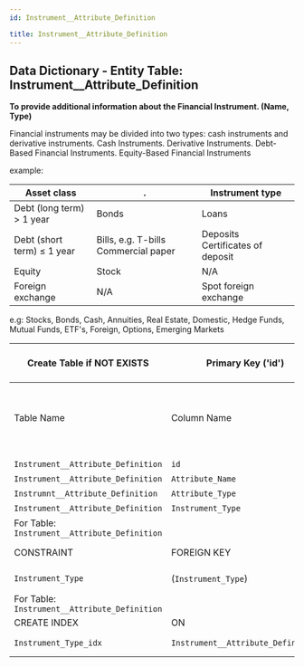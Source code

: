 ```yaml
---
id: Instrument__Attribute_Definition

title: Instrument__Attribute_Definition
---
```


## Data Dictionary - Entity Table: Instrument__Attribute_Definition

**To provide additional information about the Financial Instrument. (Name, Type)**

Financial instruments may be divided into two types: cash instruments and derivative instruments.
Cash Instruments.
Derivative Instruments.
Debt-Based Financial Instruments.
Equity-Based Financial Instruments

example:

|Asset class|.|Instrument type
|---|---|---|
|Debt (long term) > 1 year |Bonds	|Loans|
|Debt (short term) ≤ 1 year |Bills, e.g. T-bills Commercial paper| Deposits Certificates of deposit|
|Equity	|Stock|	N/A|
|Foreign exchange	|N/A	|Spot foreign exchange|

e.g: Stocks, Bonds, Cash, Annuities, Real Estate, Domestic, Hedge Funds, Mutual Funds, ETF's, Foreign, Options, Emerging Markets



| Create Table if NOT EXISTS| Primary Key ('id')|.|ENGINE = InnoDB|.|
|---|---|---|---|---|
|Table Name |Column Name|Data Type|PK Primary Key, NN-Not Null, Null|.|
||
|`Instrument__Attribute_Definition` |`id`|BIGINT(12)|PK, NN|.|
|`Instrument__Attribute_Definition` |`Attribute_Name`|VARCHAR(45)|NULL|.|
|`Instrumnt__Attribute_Definition` |`Attribute_Type`|VARCHAR(45)|NULL|.|
|`Instrument__Attribute_Definition` |`Instrument_Type`|BIGINT(12)|NULL|.|
|For Table: `Instrument__Attribute_Definition` |
|CONSTRAINT|FOREIGN KEY|REFERENCES|ON DELETE|ON UPDATE|
|`Instrument_Type`|(`Instrument_Type`)|`InstrumentType` (`id`)| NO ACTION|NO ACTION|
|For Table: `Instrument__Attribute_Definition` |
|CREATE INDEX|ON|ASC|VISABLE|.|
|`Instrument_Type_idx` |`Instrument__Attribute_Definition` | (`Instrument_Type` ASC) | VISIBLE|.|

